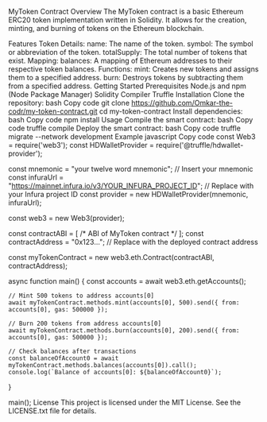 MyToken Contract
Overview
The MyToken contract is a basic Ethereum ERC20 token implementation written in Solidity. It allows for the creation, minting, and burning of tokens on the Ethereum blockchain.

Features
Token Details:
name: The name of the token.
symbol: The symbol or abbreviation of the token.
totalSupply: The total number of tokens that exist.
Mapping:
balances: A mapping of Ethereum addresses to their respective token balances.
Functions:
mint: Creates new tokens and assigns them to a specified address.
burn: Destroys tokens by subtracting them from a specified address.
Getting Started
Prerequisites
Node.js and npm (Node Package Manager)
Solidity Compiler
Truffle
Installation
Clone the repository:
bash
Copy code
git clone https://github.com/Omkar-the-codr/my-token-contract.git
cd my-token-contract
Install dependencies:
bash
Copy code
npm install
Usage
Compile the smart contract:
bash
Copy code
truffle compile
Deploy the smart contract:
bash
Copy code
truffle migrate --network development
Example
javascript
Copy code
const Web3 = require('web3');
const HDWalletProvider = require('@truffle/hdwallet-provider');

const mnemonic = "your twelve word mnemonic"; // Insert your mnemonic
const infuraUrl = "https://mainnet.infura.io/v3/YOUR_INFURA_PROJECT_ID"; // Replace with your Infura project ID
const provider = new HDWalletProvider(mnemonic, infuraUrl);

const web3 = new Web3(provider);

const contractABI = [ /* ABI of MyToken contract */ ];
const contractAddress = "0x123..."; // Replace with the deployed contract address

const myTokenContract = new web3.eth.Contract(contractABI, contractAddress);

async function main() {
    const accounts = await web3.eth.getAccounts();

    // Mint 500 tokens to address accounts[0]
    await myTokenContract.methods.mint(accounts[0], 500).send({ from: accounts[0], gas: 500000 });

    // Burn 200 tokens from address accounts[0]
    await myTokenContract.methods.burn(accounts[0], 200).send({ from: accounts[0], gas: 500000 });

    // Check balances after transactions
    const balanceOfAccount0 = await myTokenContract.methods.balances(accounts[0]).call();
    console.log(`Balance of accounts[0]: ${balanceOfAccount0}`);
}

main();
License
This project is licensed under the MIT License. See the LICENSE.txt file for details.







